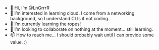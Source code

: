 - 👋 Hi, I’m @LnGrrrR
- 👀 I’m interested in learning cloud. I come from a networking background, so I understand CLIs if not coding.
- 🌱 I’m currently learning the ropes!
- 💞️ I’m looking to collaborate on nothing at the moment... still learning.
- 📫 How to reach me... I should probably wait until I can provide some value. :) 

<!---
LnGrrrR/LnGrrrR is a ✨ special ✨ repository because its `README.md` (this file) appears on your GitHub profile.
You can click the Preview link to take a look at your changes.
--->
